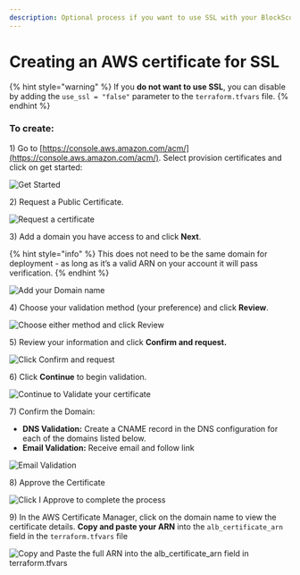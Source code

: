```yaml
---
description: Optional process if you want to use SSL with your BlockScout instance
---
```


# Creating an AWS certificate for SSL

{% hint style="warning" %}
If you **do not want to use SSL**, you can disable by adding the `use_ssl = "false"` parameter to the `terraform.tfvars` file.
{% endhint %}

### To create:

1\) Go to [https://console.aws.amazon.com/acm/](https://console.aws.amazon.com/acm/). Select provision certificates and click on get started:

![Get Started](../../../.gitbook/assets/get_started.png)

2\) Request a Public Certificate.

![Request a certificate](../../../.gitbook/assets/request.png)

3\) Add a domain you have access to and click **Next**.

{% hint style="info" %}
This does not need to be the same domain for deployment - as long as it’s a valid ARN on your account it will pass verification.
{% endhint %}

![Add your Domain name](../../../.gitbook/assets/next.png)

4\) Choose your validation method \(your preference\) and click **Review**.

![Choose either method and click Review](../../../.gitbook/assets/review.png)

5\) Review your information and click **Confirm and request.**

![Click Confirm and request](../../../.gitbook/assets/review2.png)

6\) Click **Continue** to begin validation.

![Continue to Validate your certificate](../../../.gitbook/assets/validate.png)

7\) Confirm the Domain:

* **DNS Validation:** Create a CNAME record in the DNS configuration for each of the domains listed below.
* **Email Validation:** Receive email and follow link

![Email Validation](../../../.gitbook/assets/email.png)

8\)  Approve the Certificate

![Click I Approve to complete the process](../../../.gitbook/assets/approve.png)

9\) In the AWS Certificate Manager, click on the domain name to view the certificate details. **Copy and paste your ARN** into the `alb_certificate_arn` field in the `terraform.tfvars` file 

![Copy and Paste the full ARN into the alb\_certificate\_arn field in terraform.tfvars](../../../.gitbook/assets/copy_arn.png)

